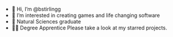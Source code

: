 - 👋 Hi, I’m @bstirlingg
- 👀 I’m interested in creating games and life changing software
- 🌱 Natural Sciences graduate
- 🧑‍🎓 Degree Apprentice 
  Please take a look at my starred projects.

<!---
bstirlingg/bstirlingg is a ✨ special ✨ repository because its `README.md` (this file) appears on your GitHub profile.
You can click the Preview link to take a look at your changes.
--->
